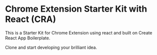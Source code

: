 # Chrome Extension Starter Kit with React (CRA)

This is a Starter Kit for Chrome Extension using react and built on Create React App Boilerplate.

Clone and start developing your brilliant idea.

